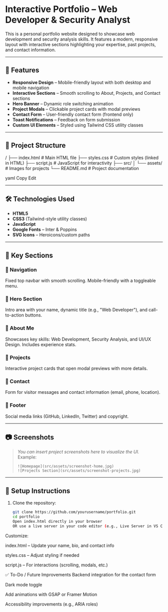 # Interactive Portfolio – Web Developer & Security Analyst

This is a personal portfolio website designed to showcase web development and security analysis skills. It features a modern, responsive layout with interactive sections highlighting your expertise, past projects, and contact information.

---

## 🚀 Features

- **Responsive Design** – Mobile-friendly layout with both desktop and mobile navigation
- **Interactive Sections** – Smooth scrolling to About, Projects, and Contact sections
- **Hero Banner** – Dynamic role switching animation
- **Project Modals** – Clickable project cards with modal previews
- **Contact Form** – User-friendly contact form (frontend only)
- **Toast Notifications** – Feedback on form submission
- **Custom UI Elements** – Styled using Tailwind CSS utility classes

---

## 📁 Project Structure

/
├── index.html # Main HTML file
├── styles.css # Custom styles (linked in HTML)
├── script.js # JavaScript for interactivity
├── src/
│ └── assets/ # Images for projects
└── README.md # Project documentation

yaml
Copy
Edit

---

## 🛠 Technologies Used

- **HTML5**
- **CSS3** (Tailwind-style utility classes)
- **JavaScript**
- **Google Fonts** – Inter & Poppins
- **SVG Icons** – Heroicons/custom paths

---

## 📌 Key Sections

### 🔹 Navigation

Fixed top navbar with smooth scrolling. Mobile-friendly with a toggleable menu.

### 🔹 Hero Section

Intro area with your name, dynamic title (e.g., "Web Developer"), and call-to-action buttons.

### 🔹 About Me

Showcases key skills: Web Development, Security Analysis, and UI/UX Design. Includes experience stats.

### 🔹 Projects

Interactive project cards that open modal previews with more details.

### 🔹 Contact

Form for visitor messages and contact information (email, phone, location).

### 🔹 Footer

Social media links (GitHub, LinkedIn, Twitter) and copyright.

---

## 📷 Screenshots

> _You can insert project screenshots here to visualize the UI._  
> Example:
>
> ```
> ![Homepage](src/assets/screenshot-home.jpg)
> ![Projects Section](src/assets/screenshot-projects.jpg)
> ```

---

## 🔧 Setup Instructions

1. Clone the repository:
   ```bash
   git clone https://github.com/yourusername/portfolio.git
   cd portfolio
   Open index.html directly in your browser
   OR use a live server in your code editor (e.g., Live Server in VS Code).
   ```

Customize:

index.html – Update your name, bio, and contact info

styles.css – Adjust styling if needed

script.js – For interactions (scrolling, modals, etc.)

✅ To-Do / Future Improvements
Backend integration for the contact form

Dark mode toggle

Add animations with GSAP or Framer Motion

Accessibility improvements (e.g., ARIA roles)
